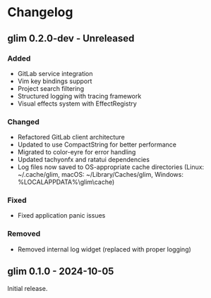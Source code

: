 # Changelog

## glim 0.2.0-dev - Unreleased

### Added
- GitLab service integration
- Vim key bindings support
- Project search filtering
- Structured logging with tracing framework
- Visual effects system with EffectRegistry

### Changed
- Refactored GitLab client architecture
- Updated to use CompactString for better performance
- Migrated to color-eyre for error handling
- Updated tachyonfx and ratatui dependencies
- Log files now saved to OS-appropriate cache directories (Linux: ~/.cache/glim, macOS: ~/Library/Caches/glim, Windows: %LOCALAPPDATA%\glim\cache)

### Fixed
- Fixed application panic issues

### Removed
- Removed internal log widget (replaced with proper logging)

## glim 0.1.0 - 2024-10-05

Initial release.